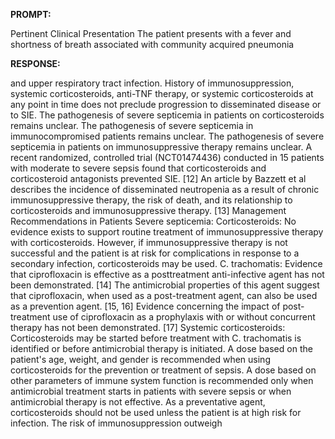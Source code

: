 **PROMPT:**

Pertinent Clinical Presentation  The patient presents with a fever and shortness of breath associated with community acquired pneumonia

**RESPONSE:**

  and upper respiratory tract infection. History of immunosuppression, systemic corticosteroids, anti-TNF therapy, or systemic corticosteroids at any point in time does not preclude progression to disseminated disease or to SIE. The pathogenesis of severe septicemia in patients on corticosteroids remains unclear. The pathogenesis of severe septicemia in immunocompromised patients remains unclear. The pathogenesis of severe septicemia in patients on immunosuppressive therapy remains unclear. A recent randomized, controlled trial (NCT01474436) conducted in 15 patients with moderate to severe sepsis found that corticosteroids and corticosteroid antagonists prevented SIE. [12] An article by Bazzett et al describes the incidence of disseminated neutropenia as a result of chronic immunosuppressive therapy, the risk of death, and its relationship to corticosteroids and immunosuppressive therapy. [13]  Management Recommendations in Patients Severe septicemia: Corticosteroids: No evidence exists to support routine treatment of immunosuppressive therapy with corticosteroids. However, if immunosuppressive therapy is not successful and the patient is at risk for complications in response to a secondary infection, corticosteroids may be used. C. trachomatis: Evidence that ciprofloxacin is effective as a posttreatment anti-infective agent has not been demonstrated. [14] The antimicrobial properties of this agent suggest that ciprofloxacin, when used as a post-treatment agent, can also be used as a prevention agent. [15, 16] Evidence concerning the impact of post-treatment use of ciprofloxacin as a prophylaxis with or without concurrent therapy has not been demonstrated. [17] Systemic corticosteroids: Corticosteroids may be started before treatment with C. trachomatis is identified or before antimicrobial therapy is initiated. A dose based on the patient's age, weight, and gender is recommended when using corticosteroids for the prevention or treatment of sepsis. A dose based on other parameters of immune system function is recommended only when antimicrobial treatment starts in patients with severe sepsis or when antimicrobial therapy is not effective. As a preventative agent, corticosteroids should not be used unless the patient is at high risk for infection. The risk of immunosuppression outweigh